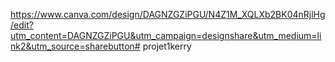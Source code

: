 https://www.canva.com/design/DAGNZGZiPGU/N4Z1M_XQLXb2BK04nRjlHg/edit?utm_content=DAGNZGZiPGU&utm_campaign=designshare&utm_medium=link2&utm_source=sharebutton# projet1kerry
